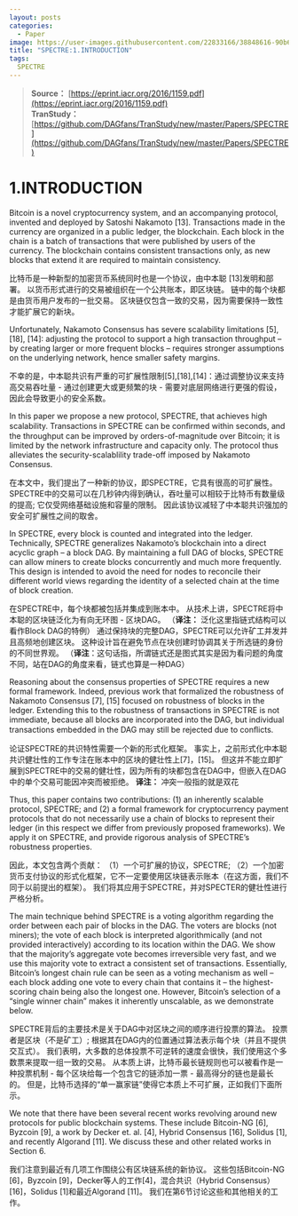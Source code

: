 ```yaml
---
layout: posts
categories:
  - Paper
image: https://user-images.githubusercontent.com/22833166/38848616-90b68176-423a-11e8-87e1-0287b5ed15e6.png
title: "SPECTRE:1.INTRODUCTION"
tags:
  SPECTRE
---
```



> **Source：** [https://eprint.iacr.org/2016/1159.pdf](https://eprint.iacr.org/2016/1159.pdf)  
> **TranStudy：** [https://github.com/DAGfans/TranStudy/new/master/Papers/SPECTRE](https://github.com/DAGfans/TranStudy/new/master/Papers/SPECTRE)

# 1.INTRODUCTION

Bitcoin is a novel cryptocurrency system, and an accompanying protocol, invented and deployed by Satoshi Nakamoto [13]. 
Transactions made in the currency are organized in a public ledger, the blockchain. 
Each block in the chain is a batch of transactions that were published by users of the currency. 
The blockchain contains consistent transactions only, as new blocks that extend it are required to maintain consistency.

比特币是一种新型的加密货币系统同时也是一个协议，由中本聪 [13]发明和部署。 
以货币形式进行的交易被组织在一个公共账本，即区块链。 
链中的每个块都是由货币用户发布的一批交易。 
区块链仅包含一致的交易，因为需要保持一致性才能扩展它的新块。

Unfortunately, Nakamoto Consensus has severe scalability limitations [5], [18], [14]: adjusting the protocol to support a high transaction throughput – by creating larger or more frequent blocks – requires stronger assumptions on the underlying network, hence smaller safety margins.

不幸的是，中本聪共识有严重的可扩展性限制[5],[18],[14]：通过调整协议来支持高交易吞吐量 - 通过创建更大或更频繁的块 - 需要对底层网络进行更强的假设，因此会导致更小的安全系数。

In this paper we propose a new protocol, SPECTRE, that achieves high scalability. 
Transactions in SPECTRE can be conﬁrmed within seconds, and the throughput can be improved by orders-of-magnitude over Bitcoin; 
it is limited by the network infrastructure and capacity only. 
The protocol thus alleviates the security-scalablility trade-off imposed by Nakamoto Consensus.

在本文中，我们提出了一种新的协议，即SPECTRE，它具有很高的可扩展性。 
SPECTRE中的交易可以在几秒钟内得到确认，吞吐量可以相较于比特币有数量级的提高; 
它仅受网络基础设施和容量的限制。 
因此该协议减轻了中本聪共识强加的安全可扩展性之间的取舍。

In SPECTRE, every block is counted and integrated into the ledger. 
Technically, SPECTRE generalizes Nakamoto’s blockchain into a direct acyclic graph – a block DAG. 
By maintaining a full DAG of blocks, SPECTRE can allow miners to create blocks concurrently and much more frequently. 
This design is intended to avoid the need for nodes to reconcile their different world views regarding the identity of a selected chain at the time of block creation.

在SPECTRE中，每个块都被包括并集成到账本中。 
从技术上讲，SPECTRE将中本聪的区块链泛化为有向无环图 - 区块DAG。 
（**译注：** 泛化这里指链式结构可以看作Block DAG的特例）
通过保持块的完整DAG，SPECTRE可以允许矿工并发并且高频地创建区块。 
这种设计旨在避免节点在块创建时协调其关于所选链的身份的不同世界观。
（**译注**：这句话指，所谓链式还是图式其实是因为看问题的角度不同，站在DAG的角度来看，链式也算是一种DAG）

Reasoning about the consensus properties of SPECTRE requires a new formal framework. 
Indeed, previous work that formalized the robustness of Nakamoto Consensus [7], [15] focused on robustness of blocks in the ledger. 
Extending this to the robustness of transactions in SPECTRE is not immediate, because all blocks are incorporated into the DAG, but individual transactions embedded in the DAG may still be rejected due to conﬂicts.

论证SPECTRE的共识特性需要一个新的形式化框架。 
事实上，之前形式化中本聪共识健壮性的工作专注在账本中的区块的健壮性上[7]，[15]。 
但这并不能立即扩展到SPECTRE中的交易的健壮性，因为所有的块都包含在DAG中，但嵌入在DAG中的单个交易可能因冲突而被拒绝。
**译注：** 冲突一般指的就是双花

Thus, this paper contains two contributions: 
(1) an inherently scalable protocol, SPECTRE; 
and (2) a formal framework for cryptocurrency payment protocols that do not necessarily use a chain of blocks to represent their ledger (in this respect we differ from previously proposed frameworks). 
We apply it on SPECTRE, and provide rigorous analysis of SPECTRE’s robustness properties.

因此，本文包含两个贡献：
（1）一个可扩展的协议，SPECTRE; 
（2）一个加密货币支付协议的形式化框架，它不一定要使用区块链表示账本（在这方面，我们不同于以前提出的框架）。 
我们将其应用于SPECTRE，并对SPECTER的健壮性进行严格分析。

The main technique behind SPECTRE is a voting algorithm regarding the order between each pair of blocks in the DAG. 
The voters are blocks (not miners); 
the vote of each block is interpreted algorithmically (and not provided interactively) according to its location within the DAG. 
We show that the majority’s aggregate vote becomes irreversible very fast, and we use this majority vote to extract a consistent set of transactions. 
Essentially, Bitcoin’s longest chain rule can be seen as a voting mechanism as well – each block adding one vote to every chain that contains it – the highest-scoring chain being also the longest one. 
However, Bitcoin’s selection of a “single winner chain” makes it inherently unscalable, as we demonstrate below.

SPECTRE背后的主要技术是关于DAG中对区块之间的顺序进行投票的算法。 
投票者是区块（不是矿工）; 
根据其在DAG内的位置通过算法表示每个块（并且不提供交互式）。 
我们表明，大多数的总体投票不可逆转的速度会很快，我们使用这个多数票来提取一组一致的交易。 
从本质上讲，比特币最长链规则也可以被看作是一种投票机制 - 每个区块给每一个包含它的链添加一票 - 最高得分的链也是最长的。 
但是，比特币选择的“单一赢家链”使得它本质上不可扩展，正如我们下面所示。

We note that there have been several recent works revolving around new protocols for public blockchain systems. 
These include Bitcoin-NG [6], Byzcoin [9], a work by Decker et. al. [4], Hybrid Consensus [16], Solidus [1], and recently Algorand [11]. 
We discuss these and other related works in Section 6.

我们注意到最近有几项工作围绕公有区块链系统的新协议。 
这些包括Bitcoin-NG [6]，Byzcoin [9]，Decker等人的工作[4]，混合共识（Hybrid Consensus）[16]，Solidus [1]和最近Algorand [11]。 
我们在第6节讨论这些和其他相关的工作。
